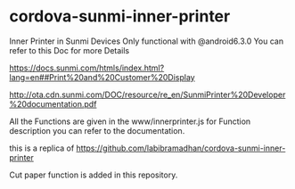 # cordova-sunmi-inner-printer
Inner Printer in Sunmi Devices
Only functional with @android6.3.0
You can refer to this Doc for more Details 

https://docs.sunmi.com/htmls/index.html?lang=en##Print%20and%20Customer%20Display

http://ota.cdn.sunmi.com/DOC/resource/re_en/SunmiPrinter%20Developer%20documentation.pdf

All the Functions are given in the 
www/innerprinter.js
for Function description you can refer to the documentation.

this is a replica of 
https://github.com/labibramadhan/cordova-sunmi-inner-printer

Cut paper function is added in this repository.
